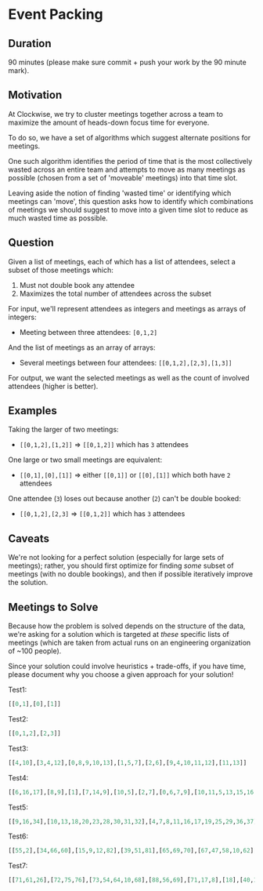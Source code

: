 # Event Packing

## Duration

90 minutes (please make sure commit + push your work by the 90 minute mark).

## Motivation

At Clockwise, we try to cluster meetings together across a team to
maximize the amount of heads-down focus time for everyone.

To do so, we have a set of algorithms which suggest alternate positions for
meetings.

One such algorithm identifies the period of time that is the most collectively
wasted across an entire team and attempts to move as many meetings as possible (chosen from a set
of 'moveable' meetings) into that time slot.

Leaving aside the notion of finding 'wasted time' or identifying which meetings can
'move', this question asks how to identify which combinations of meetings we should
suggest to move into a given time slot to reduce as much wasted time as possible.

## Question

Given a list of meetings, each of which has a list of attendees, select a subset
of those meetings which:

   1. Must not double book any attendee
   2. Maximizes the total number of attendees across the subset

For input, we'll represent attendees as integers and meetings as arrays of integers:

* Meeting between three attendees: `[0,1,2]`

And the list of meetings as an array of arrays:

* Several meetings between four attendees: `[[0,1,2],[2,3],[1,3]]`

For output, we want the selected meetings as well as the count of involved attendees
(higher is better).

## Examples

Taking the larger of two meetings:

* `[[0,1,2],[1,2]]` => `[[0,1,2]]` which has `3` attendees

One large or two small meetings are equivalent:

* `[[0,1],[0],[1]]` => either `[[0,1]]` or `[[0],[1]]` which both have `2` attendees

One attendee (`3`) loses out because another (`2`) can't be double booked:

* `[[0,1,2],[2,3]` => `[[0,1,2]]` which has `3` attendees

## Caveats

We're not looking for a perfect solution (especially for large sets of meetings); rather,
you should first optimize for finding *some* subset of meetings (with no double bookings), and then if possible
iteratively improve the solution.

## Meetings to Solve

Because how the problem is solved depends on the structure of the data, we're asking for
a solution which is targeted at *these* specific lists of meetings (which are taken from actual runs on an
engineering organization of ~100 people).

Since your solution could involve heuristics + trade-offs,
if you have time, please document why you choose a given approach for your solution!

Test1:

```python
[[0,1],[0],[1]]
```

Test2:

```python
[[0,1,2],[2,3]]
```

Test3:

```python
[[4,10],[3,4,12],[0,8,9,10,13],[1,5,7],[2,6],[9,4,10,11,12],[11,13]]
```

Test4:

```python
[[6,16,17],[8,9],[1],[7,14,9],[10,5],[2,7],[0,6,7,9],[10,11,5,13,15,16,17],[7,9],[5,9],[2,12,5,6,14,7,15,9],[10,5,14],[1,4,8],[1,3,9],[5]]
```

Test5:

```python
[[9,16,34],[10,13,18,20,23,28,30,31,32],[4,7,8,11,16,17,19,25,29,36,37],[0,2,23,28],[1,3,7,8,14,15,19,24,25,26,32],[12,28],[16,21,24,33,34],[5,6,10,15,16,17,21,22,24,27,33,34,35]]
```

Test6:

```python
[[55,2],[34,66,60],[15,9,12,82],[39,51,81],[65,69,70],[67,47,58,10,62],[30],[36,7],[0,16],[75,2,20,43],[37,38,44],[34,56,46,79],[26,11,72],[67,47],[16,50],[72],[12],[16,63],[60,18],[64,16],[16,63],[32],[34,16],[16,8],[16,8],[2,3,4,49,52,54,55,75,14,76,22,41,43],[57,30],[64,80,23],[64,69,30],[2,49],[48,16,53],[16,63],[5,16],[69,70],[34,65,69,38,6,30,17],[25,77,59,71,78,19,21,40,12,24],[34,16],[55,66,5,60],[27,14,5,46,76,49],[33,28,69],[25,77,59,71,78,19,40,21,12,24],[5,29],[32],[28,16],[2,14],[37,69,6,30,17,31,73],[32,1,42],[64,26,60,11],[16,13],[16,8],[34,16],[16,44],[9,83],[45,81],[46,76],[46,8,39,51],[8,54],[16,50],[74,81,53],[5,16],[61,23],[65,68,77,81],[74,35,37,6,17]]
```

Test7:

```python
[[71,61,26],[72,75,76],[73,54,64,10,68],[88,56,69],[71,17,8],[18],[40,17,66,47,13],[40,62,52,88],[11,79,36,58,15],[17,67],[33],[38],[3,4,5,55,59,60,61,82,18,85,26,48,50],[17,84],[74,83,43],[71,89,27],[11,79,46,58],[34,33],[71,75,35],[66,14],[72,33],[75,76],[19,77,27],[40,72,75,44,7,35,20],[18,34],[71,17,33,67],[29,86,65,78,87,22,23,47,16,28],[38,37,27],[30,18,6,52,85,55],[79,28,58],[17,88,69],[76,23],[39,32,75],[29,86,65,78,87,22,47,23,16,28],[11,79,58],[21,88,51],[38],[61,88],[3,18],[39,0,24,23],[33,70],[42,75,7,35,20,37,80],[38,1,49],[31,12,88],[39,40,43],[33,56],[33,25],[33],[2,56],[52,85],[52,9,45,57],[53,33],[66,27],[63,88],[81,41,42,7,20]]
```
